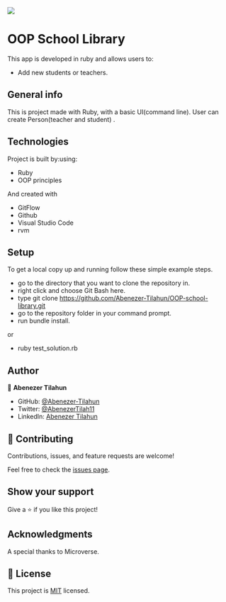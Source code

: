 ![](https://img.shields.io/badge/Microverse-blueviolet)

# OOP School Library

This app is developed in ruby and allows users to:

- Add new students or teachers.

## General info
This is project made with Ruby, with a basic UI(command line). User can create Person(teacher and student) .

 ## Technologies

Project is built by:using: 
* Ruby 
* OOP principles 

And created with

* GitFlow
* Github
* Visual Studio Code
* rvm

## Setup


To get a local copy up and running follow these simple example steps.

- go to the directory that you want to clone the repository in.
- right click and choose Git Bash here.
- type git clone https://github.com/Abenezer-Tilahun/OOP-school-library.git
- go to the repository folder in your command prompt.
- run bundle install.

or

- ruby test_solution.rb

## Author

👤 **Abenezer Tilahun**

- GitHub: [@Abenezer-Tilahun](https://github.com/Abenezer-Tilahun)
- Twitter: [@AbenezerTilah11](https://twitter.com/AbenezerTilah11)
- LinkedIn: [Abenezer Tilahun](https://www.linkedin.com/in/abenezer-tilahun/)



## 🤝 Contributing

Contributions, issues, and feature requests are welcome!

Feel free to check the [issues page](https://github.com/Abenezer-Tilahun/OOP-school-library/issues).

## Show your support

Give a ⭐️ if you like this project!

## Acknowledgments

A special thanks to Microverse.

## 📝 License

This project is [MIT](LICENSE) licensed.